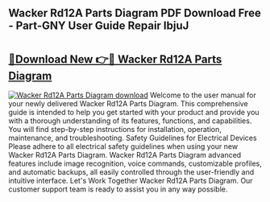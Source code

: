 ## Wacker Rd12A Parts Diagram PDF Download Free - Part-GNY User Guide Repair IbjuJ

# <h2><a href="http://dfmz3t0.blite.top/?on=Wacker+Rd12A+Parts+Diagram">🔗Download New 👉🔴 Wacker Rd12A Parts Diagram</a></h2>

[![Wacker Rd12A Parts Diagram download](https://i.imgur.com/lujVjoI.png)](http://dfmz3t0.blite.top/?on=Wacker+Rd12A+Parts+Diagram)
Welcome to the user manual for your newly delivered Wacker Rd12A Parts Diagram. This comprehensive guide is intended to help you get started with your product and provide you with a thorough understanding of its features, functions, and capabilities. You will find step-by-step instructions for installation, operation, maintenance, and troubleshooting. Safety Guidelines for Electrical Devices Please adhere to all electrical safety guidelines when using your new Wacker Rd12A Parts Diagram. Wacker Rd12A Parts Diagram advanced features include image recognition, voice commands, customizable profiles, and automatic backups, all easily controlled through the user-friendly and intuitive interface. Let's Work Together Wacker Rd12A Parts Diagram. Our customer support team is ready to assist you in any way possible.

